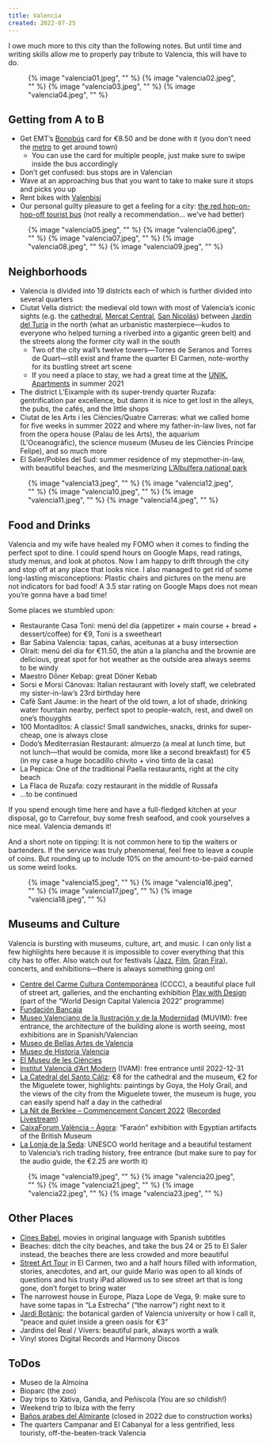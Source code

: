 ```yaml
---
title: Valencia
created: 2022-07-25
---
```


I owe much more to this city than the following notes. But until time and writing skills allow me to properly pay tribute to Valencia, this will have to do.

<figure class="gallery">
  <div class="gallery-window">
    {% image "valencia01.jpeg", "" %}
    {% image "valencia02.jpeg", "" %}
    {% image "valencia03.jpeg", "" %}
    {% image "valencia04.jpeg", "" %}
  </div>
</figure>

## Getting from A to B
- Get EMT’s [Bonobús](https://www.emtvalencia.es/ciudadano/index.php?option=com_content&view=article&id=621&Itemid=66&lang=en#2) card for €8.50 and be done with it (you don’t need the [metro](https://www.metrovalencia.es/en/) to get around town)
	- You can use the card for multiple people, just make sure to swipe inside the bus accordingly
- Don’t get confused: bus stops are in Valencian
- Wave at an approaching bus that you want to take to make sure it stops and picks you up
- Rent bikes with [Valenbisi](https://www.valenbisi.es/en/home)
- Our personal guilty pleasure to get a feeling for a city: [the red hop-on-hop-off tourist bus](https://www.visitvalencia.com/en/shop/hop-on-hop-off-bus-tour/valencia-tourist-bus-tour) (not really a recommendation… we’ve had better)

<figure class="gallery">
  <div class="gallery-window">
    {% image "valencia05.jpeg", "" %}
    {% image "valencia06.jpeg", "" %}
    {% image "valencia07.jpeg", "" %}
    {% image "valencia08.jpeg", "" %}
    {% image "valencia09.jpeg", "" %}
  </div>
</figure>

## Neighborhoods
- Valencia is divided into 19 districts each of which is further divided into several quarters
- Ciutat Vella district: the medieval old town with most of Valencia’s iconic sights (e.g. the [cathedral](https://catedraldevalencia.es/), [Mercat Central](https://www.mercadocentralvalencia.es/), [San Nicolás](https://www.sannicolasvalencia.com/)) between [Jardín del Turia](https://jardins.valencia.es/es/jardin/jardin-del-turia-tramos-1-2-3) in the north (what an urbanistic masterpiece—kudos to everyone who helped turning a riverbed into a gigantic green belt) and the streets along the former city wall in the south
	- Two of the city wall’s twelve towers—Torres de Seranos and Torres de Quart—still exist and frame the quarter El Carmen, note-worthy for its bustling street art scene
	- If you need a place to stay, we had a great time at the [UNIK. Apartments](https://www.unikapartmentsvalencia.com/) in summer 2021
- The district L’Eixample with its super-trendy quarter Ruzafa: gentrification par excellence, but damn it is nice to get lost in the alleys, the pubs, the cafés, and the little shops
- Ciutat de les Arts i les Ciències/Quatre Carreras: what we called home for five weeks in summer 2022 and where my father-in-law lives, not far from the opera house (Palau de les Arts), the aquarium (L'Oceanogràfic), the science museum (Museu de les Ciències Príncipe Felipe), and so much more
- El Saler/Pobles del Sud: summer residence of my stepmother-in-law, with beautiful beaches, and the mesmerizing [L’Albulfera national park](http://albufera.valencia.es/en)

<figure class="gallery">
  <div class="gallery-window">
    {% image "valencia13.jpeg", "" %}
    {% image "valencia12.jpeg", "" %}
    {% image "valencia10.jpeg", "" %}
    {% image "valencia11.jpeg", "" %}
    {% image "valencia14.jpeg", "" %}
  </div>
</figure>

## Food and Drinks
Valencia and my wife have healed my FOMO when it comes to finding the perfect spot to dine. I could spend hours on Google Maps, read ratings, study menus, and look at photos. Now I am happy to drift through the city and stop off at any place that looks nice. I also managed to get rid of some long-lasting misconceptions: Plastic chairs and pictures on the menu are not indicators for bad food! A 3.5 star rating on Google Maps does not mean you’re gonna have a bad time!

Some places we stumbled upon:

- Restaurante Casa Toni: menú del día (appetizer + main course + bread + dessert/coffee) for €9, Toni is a sweetheart
- Bar Sabina Valencia: tapas, cañas, aceitunas at a busy intersection
- Olrait: menú del día for €11.50, the atún a la plancha and the brownie are delicious, great spot for hot weather as the outside area always seems to be windy
- Maestro Dōner Kebap: great Döner Kebab
- Sorsi e Morsi Cánovas: Italian restaurant with lovely staff, we celebrated my sister-in-law’s 23rd birthday here
- Cafè Sant Jaume: in the heart of the old town, a lot of shade, drinking water fountain nearby, perfect spot to people-watch, rest, and dwell on one’s thouyghts
- 100 Montaditos: A classic! Small sandwiches, snacks, drinks for super-cheap, one is always close
- Dodo’s Mediterrasian Restaurant: almuerzo (a meal at lunch time, but not lunch—that would be comida, more like a second breakfast) for €5 (in my case a huge bocadillo chivito + vino tinto de la casa)
- La Pepica: One of *the* traditional Paella restaurants, right at the city beach
- La Flaca de Ruzafa: cozy restaurant in the middle of Russafa
- …to be continued

If you spend enough time here and have a full-fledged kitchen at your disposal, go to Carrefour, buy some fresh seafood, and cook yourselves a nice meal. Valencia demands it!

And a short note on tipping: It is not common here to tip the waiters or bartenders. If the service was truly phenomenal, feel free to leave a couple of coins. But rounding up to include 10% on the amount-to-be-paid earned us some weird looks.

<figure class="gallery">
  <div class="gallery-window">
    {% image "valencia15.jpeg", "" %}
    {% image "valencia16.jpeg", "" %}
    {% image "valencia17.jpeg", "" %}
    {% image "valencia18.jpeg", "" %}
  </div>
</figure>

## Museums and Culture
Valencia is bursting with museums, culture, art, and music. I can only list a few highlights here because it is impossible to cover everything that this city has to offer. Also watch out for festivals ([Jazz](https://www.palauvalencia.com/va/jazz/programa/), [Film](https://ivc.gva.es/es/audiovisuales/programacion/filmoteca-estiu-cas), [Gran Fira](https://granfiravalencia.com/es)), concerts, and exhibitions—there is always something going on!

- [Centre del Carme Cultura Contemporánea](https://www.consorcimuseus.gva.es/centro-del-carmen/?lang=es) (CCCC), a beautiful place full of street art, galleries, and the enchanting exhibition [Play with Design](https://www.wdcvalencia2022.com/events/exhibition-play-with-design/) (part of the “World Design Capital Valencia 2022” programme)
- [Fundación Bancaja](https://www.fundacionbancaja.es/)
- [Museo Valenciano de la Ilustración y de la Modernidad](http://www.muvim.es/en) (MUVIM): free entrance, the architecture of the building alone is worth seeing, most exhibitions are in Spanish/Valencian
- [Museo de Bellas Artes de Valencia](https://museobellasartesvalencia.gva.es/es)
- [Museo de Historia Valencia](https://mhv.valencia.es/en)
- [El Museu de les Ciències](https://www.cac.es/es/museu-de-les-ciencies/museu-de-les-ciencies/descubre-el-museu.html)
- [Institut Valencià d’Art Modern](https://www.ivam.es/en/) (IVAM): free entrance until 2022-12-31
- [La Catedral del Santo Cáliz](https://catedraldevalencia.es/): €8 for the cathedral and the museum, €2 for the Miguelete tower, highlights: paintings by Goya, the Holy Grail, and the views of the city from the Miguelete tower, the museum is huge, you can easily spend half a day in the cathedral
- [La Nit de Berklee – Commencement Concert 2022](https://valencia.berklee.edu/concerts-and-events/la-nit-de-berklee-commencement-concert-2022/) ([Recorded Livestream](https://www.youtube.com/watch?v=wlcdcVj8-9c))
- [CaixaForum València – Àgora](https://caixaforum.org/es/valencia): “Faraón” exhibition with Egyptian artifacts of the British Museum
- [La Lonja de la Seda](https://www.visitvalencia.com/en/what-to-do-valencia/valencian-culture/monuments-in-valencia/lonja-silk-exchange): UNESCO world heritage and a beautiful testament to Valencia’s rich trading history, free entrance (but make sure to pay for the audio guide, the €2.25 are worth it)

<figure class="gallery">
  <div class="gallery-window">
    {% image "valencia19.jpeg", "" %}
    {% image "valencia20.jpeg", "" %}
    {% image "valencia21.jpeg", "" %}
    {% image "valencia22.jpeg", "" %}
    {% image "valencia23.jpeg", "" %}
  </div>
</figure>

## Other Places
- [Cines Babel](http://www.cinesalbatrosbabel.com/), movies in original language with Spanish subtitles
- Beaches: ditch the city beaches, and take the bus 24 or 25 to El Saler instead, the beaches there are less crowded and more beautiful
- [Street Art Tour](https://freetourvalencia.com/en/blog/tours/street-art-valencia-tour/) in El Carmen, two and a half hours filled with information, stories, anecdotes, and art, our guide Mario was open to all kinds of questions and his trusty iPad allowed us to see street art that is long gone, don’t forget to bring water
- The narrowest house in Europe, Plaza Lope de Vega, 9: make sure to have some tapas in “La Estrecha” (“the narrow”) right next to it
- [Jardí Botànic](https://www.jardibotanic.org/): the botanical garden of Valencia university or how I call it, “peace and quiet inside a green oasis for €3”
- Jardins del Real / Vivers: beautiful park, always worth a walk
- Vinyl stores Digital Records and Harmony Discos

## ToDos
- Museo de la Almoina
- Bioparc (the zoo)
- Day trips to Xàtiva, Gandia, and Peñíscola (You are *so* childish!)
- Weekend trip to Ibiza with the ferry
- [Baños arabes del Almirante](http://www.valencia-cityguide.com/tourist-attractions/monuments/banos-arabes-del-almirante.html) (closed in 2022 due to construction works)
- The quarters Campanar and El Cabanyal for a less gentrified, less touristy, off-the-beaten-track Valencia
